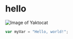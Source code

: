 # hello
![Image of Yaktocat](https://octodex.github.com/images/yaktocat.png)

``` javascript
var myVar = "Hello, world!";
```
